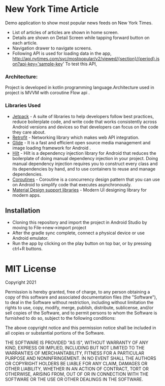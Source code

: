 # New York Time Article

Demo application to show most popular news feeds on New York Times.

* List of articles of articles are shown in home screen.
* Details  are shown on Detail Screen while tapping forward button on each article. 
* Navigation drawer to  navigate screens. 
* Following API is used for loading data in the app,
http://api.nytimes.com/svc/mostpopular/v2/viewed/{section}/{period}.json?api-key='sample-key' To test this API, 


### Architecture:
Project is developed in kotlin programming  language.Architecture used in project is MVVM with coroutine Flow api .

### Libraries Used

- [Jetpack](https://developer.android.com/jetpack) - A suite of libraries to help developers follow best practices, reduce boilerplate code, and write code that works consistently across Android versions and devices so that developers can focus on the code they care about.
- [Retrofit](https://square.github.io/retrofit/) - Networking library which makes web API integration.
- [Glide](https://bumptech.github.io/glide/) - It is a fast and efficient open source media management and image loading framework for Android .
- [Hilt](https://insert-koin.io/) - Hilt is a dependency injection library for Android that reduces the boilerplate of doing manual dependency injection in your project. Doing manual dependency injection requires you to construct every class and its dependencies by hand, and to use containers to reuse and manage dependencies.
- [Coroutines](https://developer.android.com/kotlin/coroutines) - Coroutine is a concurrency design pattern that you can use on Android to simplify code that executes asynchronously.
- [Material Design support libraries](https://material.io/develop/android/docs/getting-started) - Modern UI designing library for modern apps.


## Installation

* Cloning this repository and import the project in Android Studio by moving to File->new->import project
* After the gradle sync complete, connect a physical device or use Android emulator. 
* Run the app by clicking on the play button on top bar, or by pressing ctrl+R buttons.


# MIT License

Copyright 2021

Permission is hereby granted, free of charge, to any person obtaining a copy of this software and associated documentation files (the "Software"), to deal in the Software without restriction, including without limitation the rights to use, copy, modify, merge, publish, distribute, sublicense, and/or sell copies of the Software, and to permit persons to whom the Software is furnished to do so, subject to the following conditions:

The above copyright notice and this permission notice shall be included in all copies or substantial portions of the Software.

THE SOFTWARE IS PROVIDED "AS IS", WITHOUT WARRANTY OF ANY KIND, EXPRESS OR IMPLIED, INCLUDING BUT NOT LIMITED TO THE WARRANTIES OF MERCHANTABILITY, FITNESS FOR A PARTICULAR PURPOSE AND NONINFRINGEMENT. IN NO EVENT SHALL THE AUTHORS OR COPYRIGHT HOLDERS BE LIABLE FOR ANY CLAIM, DAMAGES OR OTHER LIABILITY, WHETHER IN AN ACTION OF CONTRACT, TORT OR OTHERWISE, ARISING FROM, OUT OF OR IN CONNECTION WITH THE SOFTWARE OR THE USE OR OTHER DEALINGS IN THE SOFTWARE.
